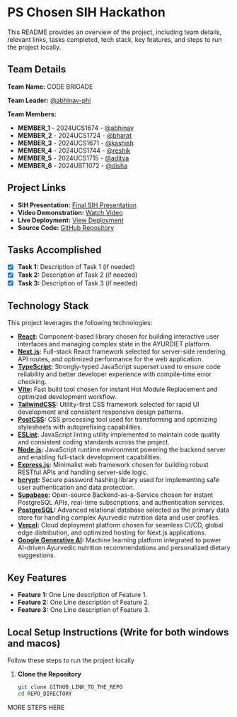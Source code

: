 # PS Chosen SIH Hackathon

This README provides an overview of the project, including team details, relevant links, tasks completed, tech stack, key features, and steps to run the project locally.

## Team Details

**Team Name:** CODE BRIGADE

**Team Leader:** [@abhinav-phi](https://github.com/abhinav-phi)

**Team Members:**

- **MEMBER_1** - 2024UCS1674 - [@abhinav](https://github.com/abhinav-phi)
- **MEMBER_2** - 2024UCS1724 - [@bharat](https://github.com/kakashi1509b)
- **MEMBER_3** - 2024UCS1671 - [@kashish](https://github.com/Kashish100-max)
- **MEMBER_4** - 2024UCS1744 - [@reshik](https://github.com/f16reshik)
- **MEMBER_5** - 2024UCS1715 - [@aditya](https://github.com/debugaditya)
- **MEMBER_6** - 2024UBT1072 - [@disha](https://github.com/theisha761)

## Project Links

- **SIH Presentation:** [Final SIH Presentation](https://nsutacin-my.sharepoint.com/:p:/g/personal/abhinav_ug24_nsut_ac_in/EZviQbIz_8NLhD6hh4ESWNUBuPngleMhjZGO5HNm8xhrRg?e=cDnIh2)
- **Video Demonstration:** [Watch Video](https://youtu.be/SvKHmuiYuBI)
- **Live Deployment:** [View Deployment](ayurdiethealth.vercel.app/)
- **Source Code:** [GitHub Repository](https://github.com/abhinav-phi/ayurdiet)

## Tasks Accomplished

- [x] **Task 1:** Description of Task 1 (if needed)
- [x] **Task 2:** Description of Task 2 (if needed)
- [x] **Task 3:** Description of Task 3 (if needed)

## Technology Stack

This project leverages the following technologies:

- **[React](https://react.dev):** Component-based library chosen for building interactive user interfaces and managing complex state in the AYURDIET platform.
- **[Next.js](https://nextjs.org):** Full-stack React framework selected for server-side rendering, API routes, and optimized performance for the web application.
- **[TypeScript](https://www.typescriptlang.org):** Strongly-typed JavaScript superset used to ensure code reliability and better developer experience with compile-time error checking.
- **[Vite](https://vitejs.dev):** Fast build tool chosen for instant Hot Module Replacement and optimized development workflow.
- **[TailwindCSS](https://tailwindcss.com):** Utility-first CSS framework selected for rapid UI development and consistent responsive design patterns.
- **[PostCSS](https://postcss.org):** CSS processing tool used for transforming and optimizing stylesheets with autoprefixing capabilities.
- **[ESLint](https://eslint.org):** JavaScript linting utility implemented to maintain code quality and consistent coding standards across the project.
- **[Node.js](https://nodejs.org):** JavaScript runtime environment powering the backend server and enabling full-stack development capabilities.
- **[Express.js](https://expressjs.com):** Minimalist web framework chosen for building robust RESTful APIs and handling server-side logic.
- **[bcrypt](https://www.npmjs.com/package/bcrypt):** Secure password hashing library used for implementing safe user authentication and data protection.
- **[Supabase](https://supabase.com):** Open-source Backend-as-a-Service chosen for instant PostgreSQL APIs, real-time subscriptions, and authentication services.
- **[PostgreSQL](https://www.postgresql.org):** Advanced relational database selected as the primary data store for handling complex Ayurvedic nutrition data and user profiles.
- **[Vercel](https://vercel.com):** Cloud deployment platform chosen for seamless CI/CD, global edge distribution, and optimized hosting for Next.js applications.
- **[Google Generative AI](https://ai.google.dev):** Machine learning platform integrated to power AI-driven Ayurvedic nutrition recommendations and personalized dietary suggestions.


## Key Features

- **Feature 1:** One Line description of Feature 1.
- **Feature 2:** One Line description of Feature 2.
- **Feature 3:** One Line description of Feature 3.

## Local Setup Instructions (Write for both windows and macos)

Follow these steps to run the project locally

1. **Clone the Repository**
   ```bash
   git clone GITHUB_LINK_TO_THE_REPO
   cd REPO_DIRECTORY
   ```

MORE STEPS HERE
